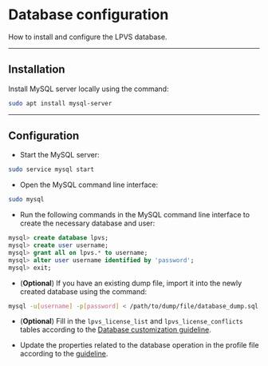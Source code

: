 # Database configuration

How to install and configure the LPVS database.

---

## Installation

Install MySQL server locally using the command:

```bash
sudo apt install mysql-server
```

---

## Configuration

* Start the MySQL server:

```bash
sudo service mysql start
```

* Open the MySQL command line interface:

```bash
sudo mysql
```

* Run the following commands in the MySQL command line interface to create the necessary database and user:

```sql
mysql> create database lpvs;
mysql> create user username;
mysql> grant all on lpvs.* to username;
mysql> alter user username identified by 'password';
mysql> exit;
```

* (**Optional**) If you have an existing dump file, import it into the newly created database using the command:

```bash
mysql -u[username] -p[password] < /path/to/dump/file/database_dump.sql
```

* (**Optional**) Fill in the `lpvs_license_list` and `lpvs_license_conflicts` tables according to the [Database customization guideline](../config/database.md).

* Update the properties related to the database operation in the profile file according to the [guideline](../config/options.md).
